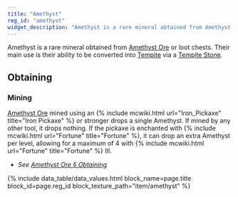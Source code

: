 ```yaml
---
title: "Amethyst"
reg_id: "amethyst"
widget_description: "Amethyst is a rare mineral obtained from Amethyst Ore or loot chests"
---
```


Amethyst is a rare mineral obtained from [Amethyst Ore](Amethyst_Ore) or loot chests. Their main use is their ability to be converted into [Tempite](Tempite) via a [Tempite Stone](Tempite_Stone).

## Obtaining
### Mining
[Amethyst Ore](Amethyst_Ore) mined using an {% include mcwiki.html url="Iron_Pickaxe" title="Iron Pickaxe" %} or stronger drops a single Amethyst. If mined by any other tool, it drops nothing. If the pickaxe is enchanted with {% include mcwiki.html url="Fortune" title="Fortune" %}, it can drop an extra Amethyst per level, allowing for a maximum of 4 with {% include mcwiki.html url="Fortune" title="Fortune" %} III.
- *See [Amethyst Ore § Obtaining](Amethyst_Ore#obtaining)*

<!-- Data Values -->
<!-- ID -->
{% include data_table/data_values.html block_name=page.title block_id=page.reg_id block_texture_path="item/amethyst" %}
